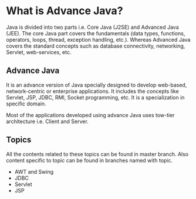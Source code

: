 # What is Advance Java?
Java is divided into two parts i.e. Core Java (J2SE) and Advanced Java (JEE). The core Java part covers the fundamentals (data types, functions, operators, loops, thread, exception handling, etc.). Whereas Advanced Java covers the standard concepts such as database connectivity, networking, Servlet, web-services, etc.

## Advance Java
It is an advance version of Java specially designed to develop web-based, network-centric or enterprise applications. It includes the concepts like Servlet, JSP, JDBC, RMI, Socket programming, etc. It is a specialization in specific domain.

Most of the applications developed using advance Java uses tow-tier architecture i.e. Client and Server. 

## Topics
All the contents related to these topics can be found in master branch. Also content specific to topic can be found in branches named with topic.

- AWT and Swing
- JDBC
- Servlet
- JSP
